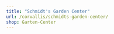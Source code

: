 ```yaml
---
title: "Schmidt's Garden Center"
url: /corvallis/schmidts-garden-center/
shop: Garten-Center
---
```

